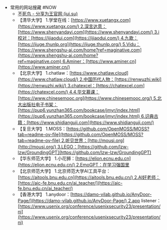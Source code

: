 - 常用的网站搜藏 #NOW
	- [不死鸟 - 分享为王官网 (iui.su)](https://iui.su/)
	- 【清华大学】 1.学堂在线：[https://www.xuetangx.com](https://www.xuetangx.com/) 2.深言达意：[https://www.shenyandayi.com](https://www.shenyandayi.com/) 3.i校对：[https://ijiaodui.com](https://ijiaodui.com/) 4.九歌：[https://jiuge.thunlp.org](https://jiuge.thunlp.org/) 5.Vidu：[https://www.shengshu-ai.com/home?ref=maginative.com](https://www.shengshu-ai.com/home?ref=maginative.com) 6.Aminer：[https://www.aminer.cn](https://www.aminer.cn/)
	- 【北京大学】 1.chatlaw：[https://www.chatlaw.cloud](https://www.chatlaw.cloud/) 2.中国历代人物：[https://renwuzhi.wiki](https://renwuzhi.wiki/) 3.chatexcel：[https://chatexcel.com](https://chatexcel.com/) 4.4.华文慕课：[https://www.chinesemooc.org](https://www.chinesemooc.org/) 5.北大出版社电子书架：[https://pup6.yunzhan365.com/bookcase/jmyr/index.html](https://pup6.yunzhan365.com/bookcase/jmyr/index.html) 6.识典古籍：[https://www.shidianguji.com](https://www.shidianguji.com/)
	- 【复旦大学】 1.MOSS：[https://github.com/OpenMOSS/MOSS?tab=readme-ov-file](https://github.com/OpenMOSS/MOSS?tab=readme-ov-file) 2.听见世界：[http://mousi.org](http://mousi.org/) 3.LEGO：[https://github.com/lzw-lzw/GroundingGPT](https://github.com/lzw-lzw/GroundingGPT)
	- 【华东师范大学】 1.小花狮：[https://elion.ecnu.edu.cn](https://elion.ecnu.edu.cn/) 2.EmoGPT：在学习强国里
	- 【北京师范大学】 1.北京师范大学AI工具平台：[https://aitools.bnu.edu.cn](https://aitools.bnu.edu.cn/) 2.AI好老师：[https://aic-fe.bnu.edu.cn/ai_teacher/](https://aic-fe.bnu.edu.cn/ai_teacher/)
	- 【香港大学】 1.anydoor：[https://damo-vilab.github.io/AnyDoor-Page/](https://damo-vilab.github.io/AnyDoor-Page/) 2.app listener：[https://www.usenix.org/conference/usenixsecurity23/presentation/ni](https://www.usenix.org/conference/usenixsecurity23/presentation/ni)